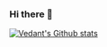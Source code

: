 ### Hi there 👋

<!--
**vedudx/vedudx** is a ✨ _special_ ✨ repository because its `README.md` (this file) appears on your GitHub profile.

Here are some ideas to get you started:

- 🔭 I’m currently working on ...
- 🌱 I’m currently learning ...
- 👯 I’m looking to collaborate on ...
- 🤔 I’m looking for help with ...
- 💬 Ask me about ...
- 📫 How to reach me: ...
- 😄 Pronouns: ...
- ⚡ Fun fact: ...
-->


[![Vedant's Github stats](https://github-readme-stats.vercel.app/api?username=vedudx&show_icons=true)](https://github.com/anuraghazra/github-readme-stats)
